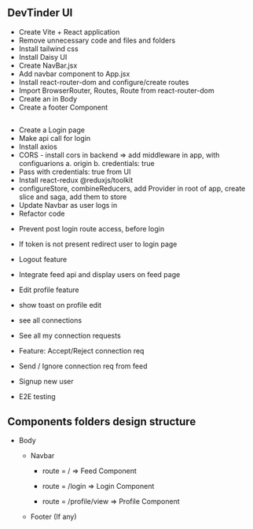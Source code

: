 ## DevTinder UI

<!-- S2 EP- 15 -->

- Create Vite + React application
- Remove unnecessary code and files and folders
- Install tailwind css
- Install Daisy UI
- Create NavBar.jsx
- Add navbar component to App.jsx
- Install react-router-dom and configure/create routes
- Import BrowserRouter, Routes, Route from react-router-dom
- Create an <Outlet /> in Body
- Create a footer Component

## <!-- S2 EP 16 -->

- Create a Login page
- Make api call for login
- Install axios
- CORS - install cors in backend => add middleware in app, with configuarions a. origin b. credentials: true
- Pass with credentials: true from UI
- Install react-redux @reduxjs/toolkit
- configureStore, combineReducers, add Provider in root of app, create slice and saga, add them to store
- Update Navbar as user logs in
- Refactor code

<!-- S2 EP 17 -->

- Prevent post login route access, before login
- If token is not present redirect user to login page
- Logout feature
- Integrate feed api and display users on feed page
- Edit profile feature
- show toast on profile edit
- see all connections
- See all my connection requests
- Feature: Accept/Reject connection req

- Send / Ignore connection req from feed
- Signup new user
- E2E testing

## Components folders design structure

- Body

  - Navbar

    - route = / => Feed Component

    - route = /login => Login Component

    - route = /profile/view => Profile Component

  - Footer (If any)
